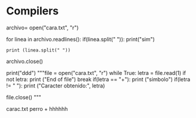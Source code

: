 # Compilers



archivo= open("cara.txt", "r")

for linea in archivo.readlines():
    if(linea.split(" ")):
        print("sim")
        
    print (linea.split(" "))
archivo.close()



print("ddd")
"""file = open("cara.txt", "r")
while True:
    letra = file.read(1)
    if not letra:
        print ("End of file")
        break
    if(letra == "+"):
        print ("simbolo")
    if(letra != " "):
        print ("Caracter obtenido:", letra)
        
file.close()
"""

carac.txt
perro + hhhhhh
